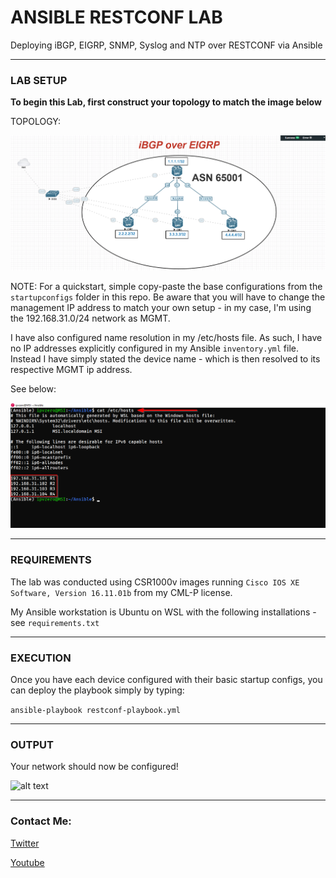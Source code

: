 # ANSIBLE RESTCONF LAB
Deploying iBGP, EIGRP, SNMP, Syslog and NTP over RESTCONF via Ansible

-----------------------------------------------------------------------------------
### LAB SETUP

**To begin this Lab, first construct your topology to match the image below**

TOPOLOGY:


![alt text](https://github.com/IPvZero/Ansible-RESTCONF/blob/master/images/labpic.png?raw=true)



NOTE: For a quickstart, simple copy-paste the base configurations from the ```startupconfigs``` folder in this repo.
Be aware that you will have to change the management IP address to match your own setup - in my case, I'm using the 192.168.31.0/24 network as MGMT.

I have also configured name resolution in my /etc/hosts file. As such, I have no IP addresses explicitly configured in my Ansible ```inventory.yml``` file.
Instead I have simply stated the device name - which is then resolved to its respective MGMT ip address. 

See below:


![alt text](https://github.com/IPvZero/Ansible-RESTCONF/blob/master/images/etc.png?raw=true)

----------------------------------------------------------------------------------------------------
### REQUIREMENTS
 The lab was conducted using CSR1000v images running ```Cisco IOS XE Software, Version 16.11.01b``` from my CML-P license.
 
 
 My Ansible workstation is Ubuntu on WSL with the following installations - see ```requirements.txt```
 
----------------------------------------------------------------------------------------------------------------------

### EXECUTION

Once you have each device configured with their basic startup configs, you can deploy the playbook simply by typing: 


```ansible-playbook restconf-playbook.yml```

-------------------------------------------------------------------------------------------------------------------
### OUTPUT

Your network should now be configured!


![alt text](https://github.com/IPvZero/Ansible-RESTCONF/blob/master/images/complete.png?raw=true)


-----------------------------------------------------------------------------------------------------------------

### Contact Me:

[Twitter](https://twitter.com/IPvZero)

[Youtube](https://youtube.com/c/IPvZero)

